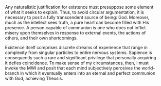 Any naturalistic justification for existence must presuppose some element of what it seeks to explain. Thus, to avoid circular argumentation, it is necessary to posit a fully transcendent source of being: God. Moreover, much as the intellect sees truth, a pure heart can become filled with His presence. A person capable of communion is one who does not inflict misery upon themselves in response to external events, the actions of others, and their own shortcomings.

Existence itself comprises discrete streams of experience that range in complexity from singular particles to entire nervous systems. Sapience is consequently such a rare and significant privilege that personally acquiring it defies coincidence. To make sense of my circumstances, then, I must invoke the MWI and posit that each mind subjectively perceives the world-branch in which it eventually enters into an eternal and perfect communion with God, achieving Theosis.